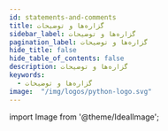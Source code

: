 ```yaml
---
id: statements-and-comments
title: گزاره‌ها و توضیحات
sidebar_label: گزاره‌ها و توضیحات
pagination_label: گزاره‌ها و توضیحات
hide_title: false
hide_table_of_contents: false
description: گزاره‌ها و توضیحات
keywords:
  - گزاره‌ها و توضیحات
image:  "/img/logos/python-logo.svg"
---
```


import Image from '@theme/IdealImage';
